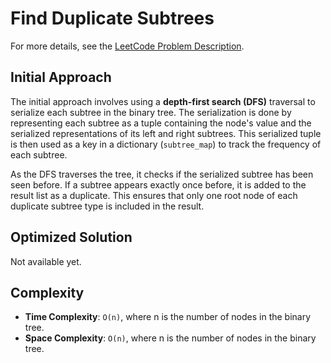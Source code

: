 # Find Duplicate Subtrees

For more details, see the [LeetCode Problem Description](https://leetcode.com/problems/find-duplicate-subtrees/description/).

## Initial Approach

The initial approach involves using a **depth-first search (DFS)** traversal to serialize each subtree in the binary tree. The serialization is done by representing each subtree as a tuple containing the node's value and the serialized representations of its left and right subtrees. This serialized tuple is then used as a key in a dictionary (`subtree_map`) to track the frequency of each subtree.

As the DFS traverses the tree, it checks if the serialized subtree has been seen before. If a subtree appears exactly once before, it is added to the result list as a duplicate. This ensures that only one root node of each duplicate subtree type is included in the result.

## Optimized Solution

Not available yet.

## Complexity

- **Time Complexity**: `O(n)`, where n is the number of nodes in the binary tree.
- **Space Complexity**: `O(n)`, where n is the number of nodes in the binary tree.
